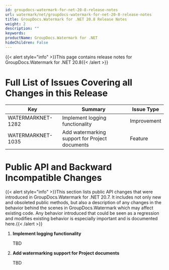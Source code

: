 ```yaml
---
id: groupdocs-watermark-for-net-20-8-release-notes
url: watermark/net/groupdocs-watermark-for-net-20-8-release-notes
title: GroupDocs.Watermark for .NET 20.8 Release Notes
weight: 2
description: ""
keywords: 
productName: GroupDocs.Watermark for .NET
hideChildren: False
---
```

{{< alert style="info" >}}This page contains release notes for GroupDocs.Watermark for .NET 20.8{{< /alert >}}

# Full List of Issues Covering all Changes in this Release

| Key | Summary | Issue Type |
| --- | --- | --- |
| WATERMARKNET-1282 | Implement logging functionality | Improvement |
| WATERMARKNET-1035 | Add watermarking support for Project documents | Feature |

# Public API and Backward Incompatible Changes

{{< alert style="info" >}}This section lists public API changes that were introduced in GroupDocs.Watermark for .NET 20.7. It includes not only new and obsoleted public methods, but also a description of any changes in the behavior behind the scenes in GroupDocs.Watermark which may affect existing code. Any behavior introduced that could be seen as a regression and modifies existing behavior is especially important and is documented here.{{< /alert >}}

1.  **Implement logging functionality**
    
    TBD

2.  **Add watermarking support for Project documents**
   
    TBD